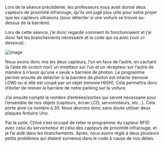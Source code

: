 Lors de la séance précédente, les professeurs nous avait donné deux capteurs de proximité infrarouge, qu’ils ont jugé plus utile pour notre projet que les capteurs ultrasons 
(pour détecter si une voiture se trouve au-dessus de la barrière). 

Lors de cette séance, j’ai donc regardé comment ils fonctionnaient et j’ai donc fait les branchements nécessaire et le code qui va avec (voir ci-dessous) :

![image](https://user-images.githubusercontent.com/120109320/216586010-f7632ac3-8397-4b26-b945-b9e0643684ae.png)


Nous avons donc mis les deux capteurs, l’un en face de l’autre, en cachant (à l’aide de scotch noir) un émetteur sur l’un et un récepteur sur l’autre de manière à n’avoir qu’une « seule » barrière de photon. 
Le programme permet ensuite de détecter si la barrière de photon est intacte (renvoie LOW) ou si elle est coupé par un objet (renvoie HIGH). 
Cela permettra donc d’éviter de relever la barrière de notre parking sur la voiture.

J’ai ensuite compté le nombre d’entrées/sorties qui seront nécessaire pour l’ensemble de nos objets (capteurs, écran LCD, servomoteurs, etc…). 
Cela porte ainsi ce nombre à 30. Nous devrons donc sans doute utiliser deux plaques Arduino Uno.

Par la suite, Chloé s’est occupé de relier le programme du capteur RFID avec celui du servomoteur et celui des capteurs de proximité infrarouge, et je l’ai aidé dans les branchements. 
Après, nous avons réglé à deux plusieurs petits problèmes qui étaient survenus dans le code à cause de nos délais.
